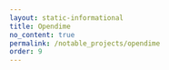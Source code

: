 ```yaml
---
layout: static-informational
title: Opendime
no_content: true
permalink: /notable_projects/opendime
order: 9
---
```

